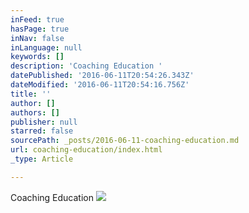 ```yaml
---
inFeed: true
hasPage: true
inNav: false
inLanguage: null
keywords: []
description: 'Coaching Education '
datePublished: '2016-06-11T20:54:26.343Z'
dateModified: '2016-06-11T20:54:16.756Z'
title: ''
author: []
authors: []
publisher: null
starred: false
sourcePath: _posts/2016-06-11-coaching-education.md
url: coaching-education/index.html
_type: Article

---
```

Coaching Education ![](https://the-grid-user-content.s3-us-west-2.amazonaws.com/dbe625d9-b832-4d20-a51f-57cbedb8f502.jpg)